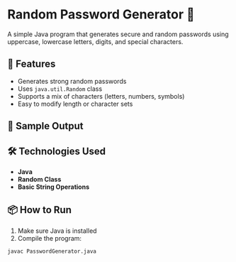 # Random Password Generator 🔐

A simple Java program that generates secure and random passwords using uppercase, lowercase letters, digits, and special characters.

## 🚀 Features
- Generates strong random passwords
- Uses `java.util.Random` class
- Supports a mix of characters (letters, numbers, symbols)
- Easy to modify length or character sets

## 🧪 Sample Output

## 🛠️ Technologies Used
- **Java**
- **Random Class**
- **Basic String Operations**

## 📦 How to Run
1. Make sure Java is installed
2. Compile the program:
```bash
javac PasswordGenerator.java
